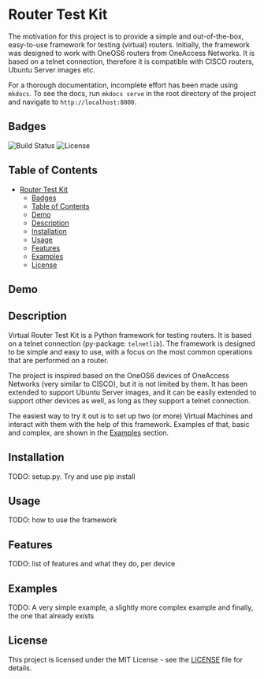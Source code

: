 # Router Test Kit

The motivation for this project is to provide a simple and out-of-the-box, easy-to-use framework for testing (virtual) routers. Initially, the framework was designed to work with OneOS6 routers from OneAccess Networks. It is based on a telnet connection, therefore it is compatible with CISCO routers, Ubuntu Server images etc.

For a thorough documentation, incomplete effort has been made using `mkdocs`.
To see the docs, run `mkdocs serve` in the root directory of the project and navigate to `http://localhost:8000`.

## Badges

![Build Status](https://img.shields.io/github/actions/workflow/status/username/repo/main.yml?branch=main)
![License](https://img.shields.io/github/license/username/repo)

## Table of Contents

- [Router Test Kit](#router-test-kit)
  - [Badges](#badges)
  - [Table of Contents](#table-of-contents)
  - [Demo](#demo)
  - [Description](#description)
  - [Installation](#installation)
  - [Usage](#usage)
  - [Features](#features)
  - [Examples](#examples)
  - [License](#license)

## Demo

## Description

Virtual Router Test Kit is a Python framework for testing routers. It is based on a telnet connection (py-package: `telnetlib`). The framework is designed to be simple and easy to use, with a focus on the most common operations that are performed on a router.

The project is inspired based on the OneOS6 devices of OneAccess Networks (very similar to CISCO), but it is not limited by them. It has been extended to support Ubuntu Server images, and it can be easily extended to support other devices as well, as long as they support a telnet connection.

The easiest way to try it out is to set up two (or more) Virtual Machines and interact with them with the help of this framework. Examples of that, basic and complex, are shown in the [Examples](#examples) section.

## Installation

TODO: setup.py. Try and use pip install

## Usage

TODO: how to use the framework

## Features

TODO: list of features and what they do, per device

## Examples

TODO: A very simple example, a slightly more complex example and finally, the one that already exists

## License

This project is licensed under the MIT License - see the [LICENSE](LICENSE) file for details.
